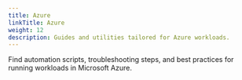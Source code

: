 ```yaml
---
title: Azure
linkTitle: Azure
weight: 12
description: Guides and utilities tailored for Azure workloads.
---
```


Find automation scripts, troubleshooting steps, and best practices for running
workloads in Microsoft Azure.
